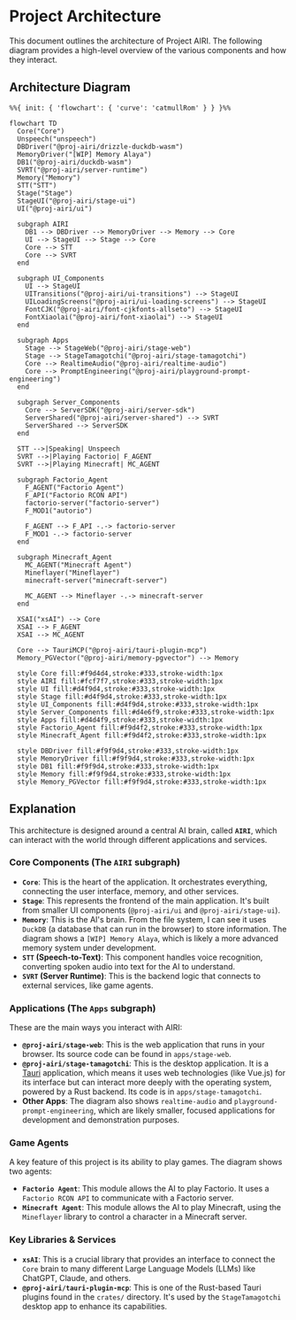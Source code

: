 # Project Architecture

This document outlines the architecture of Project AIRI. The following diagram provides a high-level overview of the various components and how they interact.

## Architecture Diagram

```mermaid
%%{ init: { 'flowchart': { 'curve': 'catmullRom' } } }%%

flowchart TD
  Core("Core")
  Unspeech("unspeech")
  DBDriver("@proj-airi/drizzle-duckdb-wasm")
  MemoryDriver("[WIP] Memory Alaya")
  DB1("@proj-airi/duckdb-wasm")
  SVRT("@proj-airi/server-runtime")
  Memory("Memory")
  STT("STT")
  Stage("Stage")
  StageUI("@proj-airi/stage-ui")
  UI("@proj-airi/ui")

  subgraph AIRI
    DB1 --> DBDriver --> MemoryDriver --> Memory --> Core
    UI --> StageUI --> Stage --> Core
    Core --> STT
    Core --> SVRT
  end

  subgraph UI_Components
    UI --> StageUI
    UITransitions("@proj-airi/ui-transitions") --> StageUI
    UILoadingScreens("@proj-airi/ui-loading-screens") --> StageUI
    FontCJK("@proj-airi/font-cjkfonts-allseto") --> StageUI
    FontXiaolai("@proj-airi/font-xiaolai") --> StageUI
  end

  subgraph Apps
    Stage --> StageWeb("@proj-airi/stage-web")
    Stage --> StageTamagotchi("@proj-airi/stage-tamagotchi")
    Core --> RealtimeAudio("@proj-airi/realtime-audio")
    Core --> PromptEngineering("@proj-airi/playground-prompt-engineering")
  end

  subgraph Server_Components
    Core --> ServerSDK("@proj-airi/server-sdk")
    ServerShared("@proj-airi/server-shared") --> SVRT
    ServerShared --> ServerSDK
  end

  STT -->|Speaking| Unspeech
  SVRT -->|Playing Factorio| F_AGENT
  SVRT -->|Playing Minecraft| MC_AGENT

  subgraph Factorio_Agent
    F_AGENT("Factorio Agent")
    F_API("Factorio RCON API")
    factorio-server("factorio-server")
    F_MOD1("autorio")

    F_AGENT --> F_API -.-> factorio-server
    F_MOD1 -.-> factorio-server
  end

  subgraph Minecraft_Agent
    MC_AGENT("Minecraft Agent")
    Mineflayer("Mineflayer")
    minecraft-server("minecraft-server")

    MC_AGENT --> Mineflayer -.-> minecraft-server
  end

  XSAI("xsAI") --> Core
  XSAI --> F_AGENT
  XSAI --> MC_AGENT

  Core --> TauriMCP("@proj-airi/tauri-plugin-mcp")
  Memory_PGVector("@proj-airi/memory-pgvector") --> Memory

  style Core fill:#f9d4d4,stroke:#333,stroke-width:1px
  style AIRI fill:#fcf7f7,stroke:#333,stroke-width:1px
  style UI fill:#d4f9d4,stroke:#333,stroke-width:1px
  style Stage fill:#d4f9d4,stroke:#333,stroke-width:1px
  style UI_Components fill:#d4f9d4,stroke:#333,stroke-width:1px
  style Server_Components fill:#d4e6f9,stroke:#333,stroke-width:1px
  style Apps fill:#d4d4f9,stroke:#333,stroke-width:1px
  style Factorio_Agent fill:#f9d4f2,stroke:#333,stroke-width:1px
  style Minecraft_Agent fill:#f9d4f2,stroke:#333,stroke-width:1px

  style DBDriver fill:#f9f9d4,stroke:#333,stroke-width:1px
  style MemoryDriver fill:#f9f9d4,stroke:#333,stroke-width:1px
  style DB1 fill:#f9f9d4,stroke:#333,stroke-width:1px
  style Memory fill:#f9f9d4,stroke:#333,stroke-width:1px
  style Memory_PGVector fill:#f9f9d4,stroke:#333,stroke-width:1px
```

## Explanation

This architecture is designed around a central AI brain, called **`AIRI`**, which can interact with the world through different applications and services.

### Core Components (The `AIRI` subgraph)

*   **`Core`**: This is the heart of the application. It orchestrates everything, connecting the user interface, memory, and other services.
*   **`Stage`**: This represents the frontend of the main application. It's built from smaller UI components (`@proj-airi/ui` and `@proj-airi/stage-ui`).
*   **`Memory`**: This is the AI's brain. From the file system, I can see it uses `DuckDB` (a database that can run in the browser) to store information. The diagram shows a `[WIP] Memory Alaya`, which is likely a more advanced memory system under development.
*   **`STT` (Speech-to-Text)**: This component handles voice recognition, converting spoken audio into text for the AI to understand.
*   **`SVRT` (Server Runtime)**: This is the backend logic that connects to external services, like game agents.

### Applications (The `Apps` subgraph)

These are the main ways you interact with AIRI:

*   **`@proj-airi/stage-web`**: This is the web application that runs in your browser. Its source code can be found in `apps/stage-web`.
*   **`@proj-airi/stage-tamagotchi`**: This is the desktop application. It is a [Tauri](https://tauri.app/) application, which means it uses web technologies (like Vue.js) for its interface but can interact more deeply with the operating system, powered by a Rust backend. Its code is in `apps/stage-tamagotchi`.
*   **Other Apps**: The diagram also shows `realtime-audio` and `playground-prompt-engineering`, which are likely smaller, focused applications for development and demonstration purposes.

### Game Agents

A key feature of this project is its ability to play games. The diagram shows two agents:

*   **`Factorio Agent`**: This module allows the AI to play Factorio. It uses a `Factorio RCON API` to communicate with a Factorio server.
*   **`Minecraft Agent`**: This module allows the AI to play Minecraft, using the `Mineflayer` library to control a character in a Minecraft server.

### Key Libraries & Services

*   **`xsAI`**: This is a crucial library that provides an interface to connect the `Core` brain to many different Large Language Models (LLMs) like ChatGPT, Claude, and others.
*   **`@proj-airi/tauri-plugin-mcp`**: This is one of the Rust-based Tauri plugins found in the `crates/` directory. It's used by the `StageTamagotchi` desktop app to enhance its capabilities.
